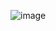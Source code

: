 ![image](https://github.com/leofuoq/website_tmdt/assets/112978597/f541750c-ac83-4601-b007-164ff3f1a576)
